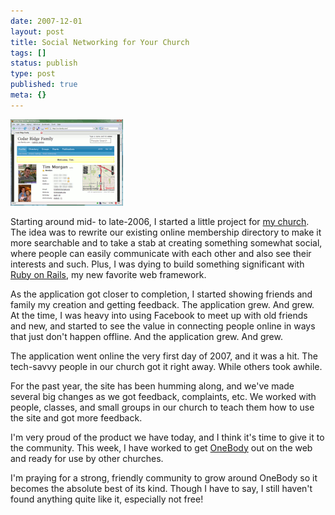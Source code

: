 ```yaml
---
date: 2007-12-01
layout: post
title: Social Networking for Your Church
tags: []
status: publish
type: post
published: true
meta: {}
---
```


![OneBody](/images/media_httpmpovwordpresscomfiles200712screenshotgif_gIByfzltlnccCHs.gif.scaled500.gif)

Starting around mid- to late-2006, I started a little project for [my church](http://cedarridgecc.com). The idea was to rewrite our existing online membership directory to make it more searchable and to take a stab at creating something somewhat social, where people can easily communicate with each other and also see their interests and such. Plus, I was dying to build something significant with [Ruby on Rails](http://rubyonrails.com), my new favorite web framework.

As the application got closer to completion, I started showing friends and family my creation and getting feedback. The application grew. And grew. At the time, I was heavy into using Facebook to meet up with old friends and new, and started to see the value in connecting people online in ways that just don't happen offline. And the application grew. And grew.

The application went online the very first day of 2007, and it was a hit. The tech-savvy people in our church got it right away. While others took awhile.

For the past year, the site has been humming along, and we've made several big changes as we got feedback, complaints, etc. We worked with people, classes, and small groups in our church to teach them how to use the site and got more feedback.

I'm very proud of the product we have today, and I think it's time to give it to the community. This week, I have worked to get [OneBody](http://beonebody.org) out on the web and ready for use by other churches.

I'm praying for a strong, friendly community to grow around OneBody so it becomes the absolute best of its kind. Though I have to say, I still haven't found anything quite like it, especially not free!
